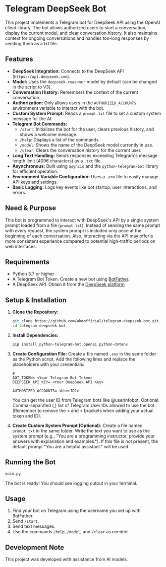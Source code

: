 # Telegram DeepSeek Bot

This project implements a Telegram bot for DeepSeek API using the OpenAI client library. The bot allows authorized users to start a conversation, display the current model, and clear conversation history. It also maintains context for ongoing conversations and handles too-long responses by sending them as a txt file.

## Features

* **DeepSeek Integration:** Connects to the DeepSeek API (`https://api.deepseek.com`).
* **Model:** Uses the `deepseek-reasoner` model by default (can be changed in the script to V3).
* **Conversation History:** Remembers the context of the current conversation.
* **Authorization:** Only allows users in the `AUTHORIZED_ACCOUNTS` environment variable to interact with the bot.
* **Custom System Prompt:** Reads a `prompt.txt` file to set a custom system message for the AI. 
* **Telegram Bot Commands:**
    * `/start`: Initializes the bot for the user, clears previous history, and shows a welcome message.
    * `/help`: Displays a list of the commands.
    * `/model`: Shows the name of the DeepSeek model currently in use.
    * `/clear`: Clears the conversation history for the current user.
* **Long Text Handling:** Sends responses exceeding Telegram's message length limit (4096 characters) as a `.txt` file.
* **Asynchronous:** Built using `asyncio` and the `python-telegram-bot` library for efficient operation.
* **Environment Variable Configuration:** Uses a `.env` file to easily manage API keys and settings.
* **Basic Logging:** Logs key events like bot startup, user interactions, and errors.

## Need & Purpose

This bot is programmed to interact with DeepSeek's API by a single system prompt loaded from a file (`prompt.txt`). Instead of sending the same prompt with every request, the system prompt is included only once at the beginning of each conversation. Also, interacting via the API may offer a more consistent experience compared to potential high-traffic periods on web interfaces.

## Requirements

* Python 3.7 or higher
* A Telegram Bot Token. Create a new bot using [BotFather](https://t.me/BotFather).
* A DeepSeek API. Obtain it from the [DeepSeek platform](https://platform.deepseek.com/)

## Setup & Installation

1.  **Clone the Repository:**
    ```bash
    git clone https://github.com/akmofficial/telegram-deepseek-bot.git
    cd telegram-deepseek-bot
    ```

2.  **Install Dependencies:**
    ```bash
    pip install python-telegram-bot openai python-dotenv
    ```

3.  **Create Configuration File:**
    Create a file named `.env` in the same folder as the Python script. Add the following lines and replace the placeholders with your credentials:
    ```dotenv
    #
    BOT_TOKEN= <Your Telegram Bot Token>
    DEEPSEEK_API_KEY= <Your DeepSeek API Key>

    AUTHORIZED_ACCOUNTS= <UserID1>
    ```
    You can get the user ID from Telegram bots like @userinfobot.
    Optional: Comma-separated (,) list of Telegram User IDs allowed to use the bot.
   (Remember to remove the < and > brackets when adding your actual token and ID).

4.  **Create Custom System Prompt (Optional):**
    Create a file named `prompt.txt` in the same folder. Write the text you want to use as the system prompt (e.g., "You are a programming instructor, provide your answers with explanation and examples."). If this file is not present, the default prompt "You are a helpful assistant." will be used.

## Running the Bot

```bash
main.py
```

The bot is ready! You should see logging output in your terminal.

## Usage

1.  Find your bot on Telegram using the username you set up with BotFather.
2.  Send `/start`. 
3.  Send text messages.
4.  Use the commands `/help`, `/model`, and `/clear` as needed.

## Development Note

This project was developed with assistance from AI models.
